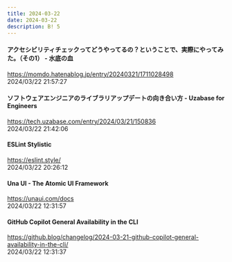 ```yaml
---
title: 2024-03-22
date: 2024-03-22
description: B! 5
---
```


#### アクセシビリティチェックってどうやってるの？ということで、実際にやってみた。（その1） - 水底の血
https://momdo.hatenablog.jp/entry/20240321/1711028498<br>
2024/03/22 21:57:27<br>


#### ソフトウェアエンジニアのライブラリアップデートの向き合い方 - Uzabase for Engineers
https://tech.uzabase.com/entry/2024/03/21/150836<br>
2024/03/22 21:42:06<br>


#### ESLint Stylistic
https://eslint.style/<br>
2024/03/22 20:26:12<br>


#### Una UI - The Atomic UI Framework
https://unaui.com/docs<br>
2024/03/22 12:31:57<br>


#### GitHub Copilot General Availability in the CLI
https://github.blog/changelog/2024-03-21-github-copilot-general-availability-in-the-cli/<br>
2024/03/22 12:31:37<br>


